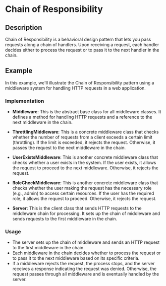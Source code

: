 # Chain of Responsibility

## Description

Chain of Responsibility is a behavioral design pattern that lets you pass requests along a chain of handlers. Upon receiving a request, each handler decides either to process the request or to pass it to the next handler in the chain.

## Example

In this example, we'll illustrate the Chain of Responsibility pattern using a middleware system for handling HTTP requests in a web application.

### Implementation

- **Middleware**: This is the abstract base class for all middleware classes. It defines a method for handling HTTP requests and a reference to the next middleware in the chain.

- **ThrottlingMiddleware**: This is a concrete middleware class that checks whether the number of requests from a client exceeds a certain limit (throttling). If the limit is exceeded, it rejects the request. Otherwise, it passes the request to the next middleware in the chain.

- **UserExistsMiddleware**: This is another concrete middleware class that checks whether a user exists in the system. If the user exists, it allows the request to proceed to the next middleware. Otherwise, it rejects the request.

- **RoleCheckMiddleware**: This is another concrete middleware class that checks whether the user making the request has the necessary role (e.g., admin) to access certain resources. If the user has the required role, it allows the request to proceed. Otherwise, it rejects the request.

- **Server**: This is the client class that sends HTTP requests to the middleware chain for processing. It sets up the chain of middleware and sends requests to the first middleware in the chain.

### Usage

- The server sets up the chain of middleware and sends an HTTP request to the first middleware in the chain.
- Each middleware in the chain decides whether to process the request or to pass it to the next middleware based on its specific criteria.
- If a middleware rejects the request, the process stops, and the server receives a response indicating the request was denied. Otherwise, the request passes through all middleware and is eventually handled by the server.
